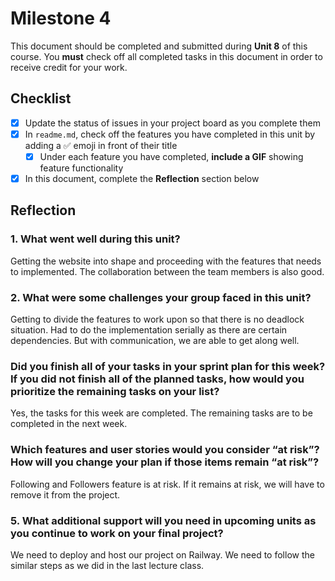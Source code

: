 # Milestone 4

This document should be completed and submitted during **Unit 8** of this course. You **must** check off all completed tasks in this document in order to receive credit for your work.

## Checklist

- [x] Update the status of issues in your project board as you complete them
- [x] In `readme.md`, check off the features you have completed in this unit by adding a ✅ emoji in front of their title
  - [x] Under each feature you have completed, **include a GIF** showing feature functionality
- [x] In this document, complete the **Reflection** section below

## Reflection

### 1. What went well during this unit?

Getting the website into shape and proceeding with the features that needs to implemented. The collaboration between the team members is also good.

### 2. What were some challenges your group faced in this unit?

Getting to divide the features to work upon so that there is no deadlock situation. Had to do the implementation serially as there are certain dependencies. But with communication, we are able to get along well.

### Did you finish all of your tasks in your sprint plan for this week? If you did not finish all of the planned tasks, how would you prioritize the remaining tasks on your list?

Yes, the tasks for this week are completed. The remaining tasks are to be completed in the next week.

### Which features and user stories would you consider “at risk”? How will you change your plan if those items remain “at risk”?

Following and Followers feature is at risk. If it remains at risk, we will have to remove it from the project.

### 5. What additional support will you need in upcoming units as you continue to work on your final project?

We need to deploy and host our project on Railway. We need to follow the similar steps as we did in the last lecture class.
